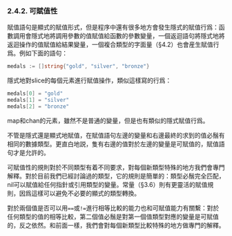 ### 2.4.2. 可賦值性

賦值語句是顯式的賦值形式，但是程序中還有很多地方會發生隱式的賦值行爲：函數調用會隱式地將調用參數的值賦值給函數的參數變量，一個返迴語句將隱式地將返迴操作的值賦值給結果變量，一個複合類型的字面量（§4.2）也會産生賦值行爲。例如下面的語句：

```Go
medals := []string{"gold", "silver", "bronze"} 
```

隱式地對slice的每個元素進行賦值操作，類似這樣寫的行爲：

```Go
medals[0] = "gold" 
medals[1] = "silver" 
medals[2] = "bronze" 
```

map和chan的元素，雖然不是普通的變量，但是也有類似的隱式賦值行爲。

不管是隱式還是顯式地賦值，在賦值語句左邊的變量和右邊最終的求到的值必鬚有相同的數據類型。更直白地説，隻有右邊的值對於左邊的變量是可賦值的，賦值語句才是允許的。

可賦值性的規則對於不同類型有着不同要求，對每個新類型特殊的地方我們會專門解釋。對於目前我們已經討論過的類型，它的規則是簡單的：類型必鬚完全匹配，nil可以賦值給任何指針或引用類型的變量。常量（§3.6）則有更靈活的賦值規則，因爲這樣可以避免不必要的顯式的類型轉換。

對於兩個值是否可以用`==`或`!=`進行相等比較的能力也和可賦值能力有關繫：對於任何類型的值的相等比較，第二個值必鬚是對第一個值類型對應的變量是可賦值的，反之依然。和前面一樣，我們會對每個新類型比較特殊的地方做專門的解釋。



